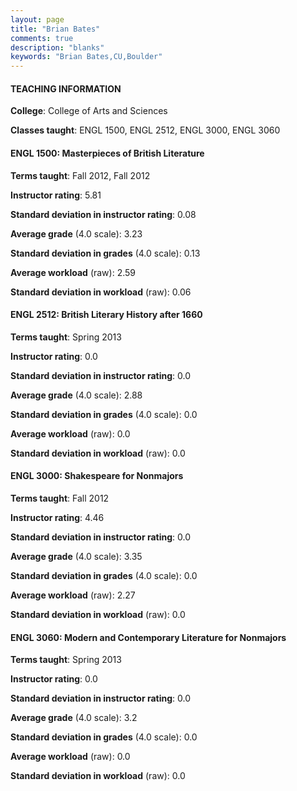 ```yaml
---
layout: page
title: "Brian Bates" 
comments: true
description: "blanks"
keywords: "Brian Bates,CU,Boulder"
---
```

<head>
<script src="https://ajax.googleapis.com/ajax/libs/jquery/2.1.3/jquery.min.js"></script>
<script src="https://dl.dropboxusercontent.com/s/pc42nxpaw1ea4o9/highcharts.js?dl=0"></script>
<!-- <script src="../assets/js/highcharts.js"></script> -->
<style type="text/css">@font-face {
	font-family: "Bebas Neue";
	src: url(https://www.filehosting.org/file/details/544349/BebasNeue Regular.otf) format("opentype");
	}
	h1.Bebas { 
		font-family: "Bebas Neue", Verdana, Tahoma;
	}
</style>
</head>
	   
#### TEACHING INFORMATION

**College**: College of Arts and Sciences

**Classes taught**: ENGL 1500, ENGL 2512, ENGL 3000, ENGL 3060

#### ENGL 1500: Masterpieces of British Literature

**Terms taught**: Fall 2012, Fall 2012

**Instructor rating**: 5.81

**Standard deviation in instructor rating**: 0.08

**Average grade** (4.0 scale): 3.23

**Standard deviation in grades** (4.0 scale): 0.13

**Average workload** (raw): 2.59

**Standard deviation in workload** (raw): 0.06

#### ENGL 2512: British Literary History after 1660

**Terms taught**: Spring 2013

**Instructor rating**: 0.0

**Standard deviation in instructor rating**: 0.0

**Average grade** (4.0 scale): 2.88

**Standard deviation in grades** (4.0 scale): 0.0

**Average workload** (raw): 0.0

**Standard deviation in workload** (raw): 0.0

#### ENGL 3000: Shakespeare for Nonmajors

**Terms taught**: Fall 2012

**Instructor rating**: 4.46

**Standard deviation in instructor rating**: 0.0

**Average grade** (4.0 scale): 3.35

**Standard deviation in grades** (4.0 scale): 0.0

**Average workload** (raw): 2.27

**Standard deviation in workload** (raw): 0.0

#### ENGL 3060: Modern and Contemporary Literature for Nonmajors

**Terms taught**: Spring 2013

**Instructor rating**: 0.0

**Standard deviation in instructor rating**: 0.0

**Average grade** (4.0 scale): 3.2

**Standard deviation in grades** (4.0 scale): 0.0

**Average workload** (raw): 0.0

**Standard deviation in workload** (raw): 0.0

